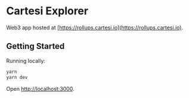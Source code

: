 # Cartesi Explorer

Web3 app hosted at [https://rollups.cartesi.io](https://rollups.cartesi.io).

## Getting Started

Running locally:

```bash
yarn
yarn dev
```

Open [http://localhost:3000](http://localhost:3000).
